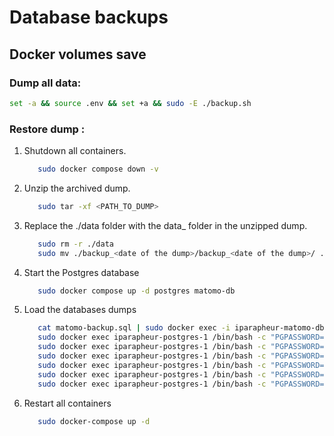 # Database backups

## Docker volumes save

### Dump all data:

```bash
set -a && source .env && set +a && sudo -E ./backup.sh
```

### Restore dump :

1. Shutdown all containers.
   ```bash
      sudo docker compose down -v
   ```
2. Unzip the archived dump.
   ```bash
      sudo tar -xf <PATH_TO_DUMP>
   ```

3. Replace the ./data folder with the data_<date of the dump> folder in the unzipped dump.
   ```bash
      sudo rm -r ./data
      sudo mv ./backup_<date of the dump>/backup_<date of the dump>/ ./data
   ```

4. Start the Postgres database
   ```bash
      sudo docker compose up -d postgres matomo-db
   ```

5. Load the databases dumps
   ```bash
      cat matomo-backup.sql | sudo docker exec -i iparapheur-matomo-db-1 /usr/bin/mysql -u <MATOMO_DB_USER> --password=<MATOMO_DB_PASSWORD> <MATOMO_DB_DATABASE>
      sudo docker exec iparapheur-postgres-1 /bin/bash -c "PGPASSWORD=<POSTGRES_PASSWORD> psql --username <POSTGRES_USER> alfresco" <"./backup_<date of the dump>/backup_<date of the dump>-alfresco.sql"
      sudo docker exec iparapheur-postgres-1 /bin/bash -c "PGPASSWORD=<POSTGRES_PASSWORD> psql --username <POSTGRES_USER> flowable" <"./backup_<date of the dump>/backup_<date of the dump>-flowable.sql"
      sudo docker exec iparapheur-postgres-1 /bin/bash -c "PGPASSWORD=<POSTGRES_PASSWORD> psql --username <POSTGRES_USER> ipcore" <"./backup_<date of the dump>/backup_<date of the dump>-ipcore.sql"
      sudo docker exec iparapheur-postgres-1 /bin/bash -c "PGPASSWORD=<POSTGRES_PASSWORD> psql --username <POSTGRES_USER> keycloak" <"./backup_<date of the dump>/backup_<date of the dump>-keycloak.sql"
      sudo docker exec iparapheur-postgres-1 /bin/bash -c "PGPASSWORD=<POSTGRES_PASSWORD> psql --username <POSTGRES_USER> pastellconector" <"./backup_<date of the dump>/backup_<date of the dump>-pastellconector.sql"
      sudo docker exec iparapheur-postgres-1 /bin/bash -c "PGPASSWORD=<POSTGRES_PASSWORD> psql --username <POSTGRES_USER> quartz" <"./backup_<date of the dump>/backup_<date of the dump>_backup-quartz.sql"
   ```

6. Restart all containers
   ```bash
      sudo docker-compose up -d
   ```
